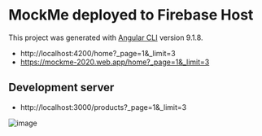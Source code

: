 # MockMe deployed to Firebase Host

This project was generated with [Angular CLI](https://github.com/angular/angular-cli) version 9.1.8.

- http://localhost:4200/home?_page=1&_limit=3
- https://mockme-2020.web.app/home?_page=1&_limit=3

## Development server

- http://localhost:3000/products?_page=1&_limit=3

![image](https://user-images.githubusercontent.com/30820950/85117210-dd254300-b261-11ea-94a5-ee55ff02fd1f.png)
